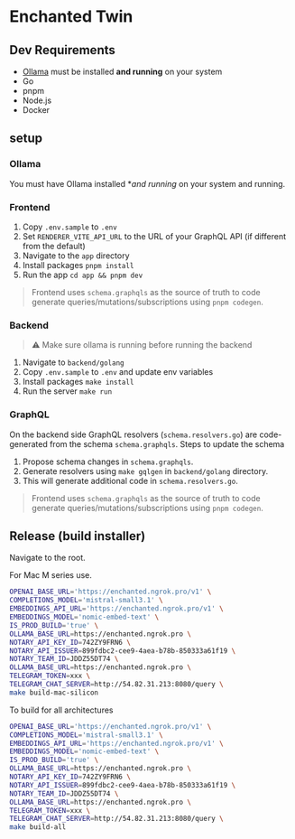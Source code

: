 # Enchanted Twin

## Dev Requirements

- [Ollama](https://ollama.ai/) must be installed **and running** on your system
- Go
- pnpm
- Node.js
- Docker

## setup

### Ollama

You must have Ollama installed \*_and running_ on your system and running.

### Frontend

1. Copy `.env.sample` to `.env`
2. Set `RENDERER_VITE_API_URL` to the URL of your GraphQL API (if different from the default)
3. Navigate to the `app` directory
4. Install packages `pnpm install`
5. Run the app `cd app && pnpm dev`

> Frontend uses `schema.graphqls` as the source of truth to code generate queries/mutations/subscriptions using `pnpm codegen`.

### Backend

> ⚠️ Make sure ollama is running before running the backend

1. Navigate to `backend/golang`
1. Copy `.env.sample` to `.env` and update env variables
1. Install packages `make install`
1. Run the server `make run`

### GraphQL

On the backend side GraphQL resolvers (`schema.resolvers.go`) are code-generated from the schema `schema.graphqls`. Steps to update the schema

1. Propose schema changes in `schema.graphqls`.
1. Generate resolvers using `make gqlgen` in `backend/golang` directory.
1. This will generate additional code in `schema.resolvers.go`.

> Frontend uses `schema.graphqls` as the source of truth to code generate queries/mutations/subscriptions using `pnpm codegen`.

## Release (build installer)

Navigate to the root.

For Mac M series use.

```sh
OPENAI_BASE_URL='https://enchanted.ngrok.pro/v1' \
COMPLETIONS_MODEL='mistral-small3.1' \
EMBEDDINGS_API_URL='https://enchanted.ngrok.pro/v1' \
EMBEDDINGS_MODEL='nomic-embed-text' \
IS_PROD_BUILD='true' \
OLLAMA_BASE_URL=https://enchanted.ngrok.pro \
NOTARY_API_KEY_ID=742ZY9FRN6 \
NOTARY_API_ISSUER=899fdbc2-cee9-4aea-b78b-850333a61f19 \
NOTARY_TEAM_ID=JDDZ55DT74 \
OLLAMA_BASE_URL=https://enchanted.ngrok.pro \
TELEGRAM_TOKEN=xxx \
TELEGRAM_CHAT_SERVER=http://54.82.31.213:8080/query \
make build-mac-silicon
```

To build for all architectures

```sh
OPENAI_BASE_URL='https://enchanted.ngrok.pro/v1' \
COMPLETIONS_MODEL='mistral-small3.1' \
EMBEDDINGS_API_URL='https://enchanted.ngrok.pro/v1' \
EMBEDDINGS_MODEL='nomic-embed-text' \
IS_PROD_BUILD='true' \
OLLAMA_BASE_URL=https://enchanted.ngrok.pro \
NOTARY_API_KEY_ID=742ZY9FRN6 \
NOTARY_API_ISSUER=899fdbc2-cee9-4aea-b78b-850333a61f19 \
NOTARY_TEAM_ID=JDDZ55DT74 \
OLLAMA_BASE_URL=https://enchanted.ngrok.pro \
TELEGRAM_TOKEN=xxx \
TELEGRAM_CHAT_SERVER=http://54.82.31.213:8080/query \
make build-all
```
